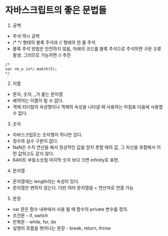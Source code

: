 # 자바스크립트의 좋은 문법들
1. 공백
  * 주석 역시 공백
  * /* */ 형태의 블록 주석과 // 형태의 한 줄 주석
  * 블록 주석 방법은 안전하지 않음, 아래의 코드를 블록 주석으로 주석하면 구문 오류 발생. 그러므로 가능하면 // 추천
  ~~~~
 /*
  var rm_a /a*/.match(5);
*/
  ~~~~

2. 이름
  * 문자, 숫자, _가 붙는 문자열
  * 예약어는 이름이 될 수 없다.
  * 객체 리터럴의 속성명이나 객체의 속성을 나타낼 때 사용하는 마침표 다음에 사용할 수 없다.

3. 숫자
  * 자바스크립트는 숫자형이 하나만 있다.
  * 정수와 실수 구분이 없다.
  * NaN은 수치 연산을 해서 정상적인 값을 얻지 못할 때의 값, 그 자신을 포함해서 어떤 값하고도 같지 않다.
  * 64비트 부동소숫점 마지막 숫자 보다 크면 infinity로 표현.
 
4. 문자열
  * 문자열에는 length라는 속성이 있다.
  * 문자열은 변하지 않는다. 다만 여러 문자열을 + 연산자로 연결 가능

5. 문장
  * var 문은 함수 내부에서 사용 될 때 함수의 private 변수를 정의.
  * 조건문 - if, switch
  * 반복문 - while, for, do
  * 실행의 흐름을 벗어나는 문장 - break, return, throw
 
 

